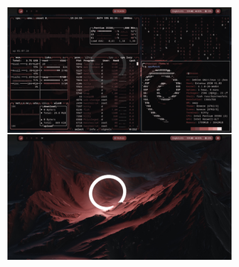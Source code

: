 <img src=https://github.com/FoxFot/dotssway/blob/master/screen-1714407896.png>
<img src=https://github.com/FoxFot/dotssway/blob/master/screen-1714407922.png>
